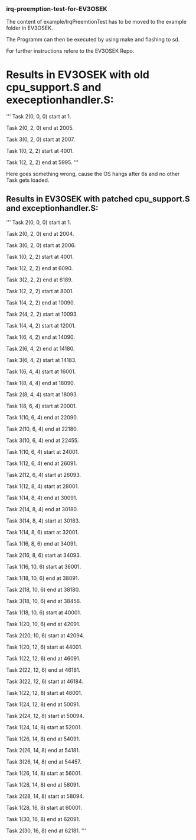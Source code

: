 ### irq-preemption-test-for-EV3OSEK

The content of example/IrqPreemtionTest has to be moved to the example folder in EV3OSEK.

The Programm can then be executed by using make and flashing to sd. 

For further instructions refere to the EV3OSEK Repo.



# Results in EV3OSEK with old cpu_support.S and execeptionhandler.S:
'''
Task 2(0, 0, 0) start at 1.

Task 2(0, 2, 0) end at 2005.

Task 3(0, 2, 0) start at 2007.

Task 1(0, 2, 2) start at 4001.

Task 1(2, 2, 2) end at 5995.
'''


Here goes something wrong, cause the OS hangs after 6s and no other Task gets loaded.

## Results in EV3OSEK with patched cpu_support.S and exceptionhandler.S:
'''
Task 2(0, 0, 0) start at 1.

Task 2(0, 2, 0) end at 2004.

Task 3(0, 2, 0) start at 2006.

Task 1(0, 2, 2) start at 4001.

Task 1(2, 2, 2) end at 6090.

Task 3(2, 2, 2) end at 6189.

Task 1(2, 2, 2) start at 8001.

Task 1(4, 2, 2) end at 10090.

Task 2(4, 2, 2) start at 10093.

Task 1(4, 4, 2) start at 12001.

Task 1(6, 4, 2) end at 14090.

Task 2(6, 4, 2) end at 14180.

Task 3(6, 4, 2) start at 14183.

Task 1(6, 4, 4) start at 16001.

Task 1(8, 4, 4) end at 18090.

Task 2(8, 4, 4) start at 18093.

Task 1(8, 6, 4) start at 20001.

Task 1(10, 6, 4) end at 22090.

Task 2(10, 6, 4) end at 22180.

Task 3(10, 6, 4) end at 22455.

Task 1(10, 6, 4) start at 24001.

Task 1(12, 6, 4) end at 26091.

Task 2(12, 6, 4) start at 26093.

Task 1(12, 8, 4) start at 28001.

Task 1(14, 8, 4) end at 30091.

Task 2(14, 8, 4) end at 30180.

Task 3(14, 8, 4) start at 30183.

Task 1(14, 8, 6) start at 32001.

Task 1(16, 8, 6) end at 34091.

Task 2(16, 8, 6) start at 34093.

Task 1(16, 10, 6) start at 36001.

Task 1(18, 10, 6) end at 38091.

Task 2(18, 10, 6) end at 38180.

Task 3(18, 10, 6) end at 38456.

Task 1(18, 10, 6) start at 40001.

Task 1(20, 10, 6) end at 42091.

Task 2(20, 10, 6) start at 42094.

Task 1(20, 12, 6) start at 44001.

Task 1(22, 12, 6) end at 46091.

Task 2(22, 12, 6) end at 46181.

Task 3(22, 12, 6) start at 46184.

Task 1(22, 12, 8) start at 48001.

Task 1(24, 12, 8) end at 50091.

Task 2(24, 12, 8) start at 50094.

Task 1(24, 14, 8) start at 52001.

Task 1(26, 14, 8) end at 54091.

Task 2(26, 14, 8) end at 54181.

Task 3(26, 14, 8) end at 54457.

Task 1(26, 14, 8) start at 56001.

Task 1(28, 14, 8) end at 58091.

Task 2(28, 14, 8) start at 58094.

Task 1(28, 16, 8) start at 60001.

Task 1(30, 16, 8) end at 62091.

Task 2(30, 16, 8) end at 62181.
'''

